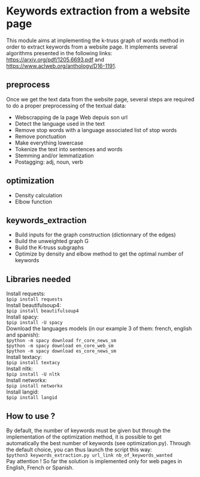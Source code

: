 # Keywords extraction from a website page
This module aims at implementing the k-truss graph of words method in order to extract keywords from a website page. It implements several algorithms presented in the following links: https://arxiv.org/pdf/1205.6693.pdf and https://www.aclweb.org/anthology/D16-1191.

## preprocess
Once we get the text data from the website page, several steps are required to do a proper preprocessing of the textual data:
* Webscrapping de la page Web depuis son url
* Detect the language used in the text
* Remove stop words with a language associated list of stop words
* Remove ponctuation
* Make everything lowercase
* Tokenize the text into sentences and words
* Stemming and/or lemmatization
* Postagging: adj, noun, verb

## optimization
* Density calculation
* Elbow function

## keywords_extraction
* Build inputs for the graph construction (dictionnary of the edges)
* Build the unweighted graph G
* Build the K-truss subgraphs
* Optimize by density and elbow method to get the optimal number of keywords

## Libraries needed
Install requests:  
`$pip install requests`  
Install beautifulsoup4:  
`$pip install beautifulsoup4`  
Install spacy:  
`$pip install -U spacy`  
Download the languages models (in our example 3 of them: french, english and spanish):  
`$python -m spacy download fr_core_news_sm`  
`$python -m spacy download en_core_web_sm`  
`$python -m spacy download es_core_news_sm`  
Install textacy:  
`$pip install textacy`  
Install nltk:  
`$pip install -U nltk`  
Install networkx:  
`$pip install networkx`  
Install langid:  
`$pip install langid`  

## How to use ?
By default, the number of keywords must be given but through the implementation of the optimization method, it is possible to get automatically the best number of keywords (see optimization.py). Through the default choice, you can thus launch the script this way:  
`$python3 keywords_extraction.py url_link nb_of_keywords_wanted`  
Pay attention ! So far the solution is implemented only for web pages in English, French or Spanish.

